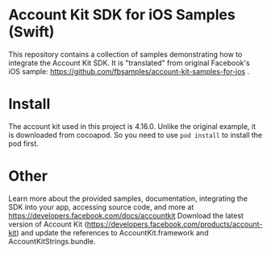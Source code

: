 Account Kit SDK for iOS Samples (Swift)
========================

This repository contains a collection of samples demonstrating how to integrate the Account Kit SDK. It is "translated" from original Facebook's iOS sample: https://github.com/fbsamples/account-kit-samples-for-ios .

Install
========================
The account kit used in this project is 4.16.0. Unlike the original example, it is downloaded from cocoapod. So you need to use `pod install` to install the pod first.

Other
========================
Learn more about the provided samples, documentation, integrating the SDK into your app, accessing source code, and more at https://developers.facebook.com/docs/accountkit
Download the latest version of Account Kit (https://developers.facebook.com/products/account-kit) and update the references to AccountKit.framework and AccountKitStrings.bundle.

